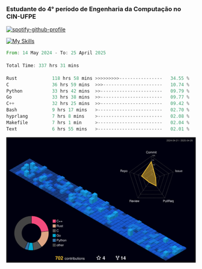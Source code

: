 
### Estudante do 4° período de Engenharia da Computação no CIN-UFPE

[![spotify-github-profile](https://spotify-github-profile.kittinanx.com/api/view?uid=21nggge2ld354asa4l3xoze2q&cover_image=true&theme=novatorem&show_offline=false&background_color=000000&interchange=true&bar_color=53b14f&bar_color_cover=true)](https://github.com/kittinan/spotify-github-profile)


[![My Skills](https://skillicons.dev/icons?i=c,cpp,rust,py,java,neovim&theme=dark)](https://skillicons.dev)

<!--START_SECTION:waka-->

```rust
From: 14 May 2024 - To: 25 April 2025

Total Time: 337 hrs 31 mins

Rust             118 hrs 58 mins >>>>>>>>>----------------   34.55 %
C                36 hrs 59 mins  >>>----------------------   10.74 %
Python           33 hrs 42 mins  >>-----------------------   09.79 %
Go               33 hrs 38 mins  >>-----------------------   09.77 %
C++              32 hrs 25 mins  >>-----------------------   09.42 %
Bash             9 hrs 17 mins   >------------------------   02.70 %
hyprlang         7 hrs 8 mins    >------------------------   02.08 %
Makefile         7 hrs 1 min     >------------------------   02.04 %
Text             6 hrs 55 mins   >------------------------   02.01 %
```

<!--END_SECTION:waka-->

![](./profile-3d-contrib/profile-night-view.svg)
